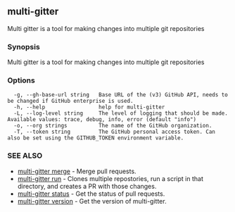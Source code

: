 ## multi-gitter

Multi gitter is a tool for making changes into multiple git repositories

### Synopsis

Multi gitter is a tool for making changes into multiple git repositories

### Options

```
  -g, --gh-base-url string   Base URL of the (v3) GitHub API, needs to be changed if GitHub enterprise is used.
  -h, --help                 help for multi-gitter
  -L, --log-level string     The level of logging that should be made. Available values: trace, debug, info, error (default "info")
  -o, --org strings          The name of the GitHub organization.
  -T, --token string         The GitHub personal access token. Can also be set using the GITHUB_TOKEN environment variable.
```

### SEE ALSO

* [multi-gitter merge](multi-gitter_merge.md)	 - Merge pull requests.
* [multi-gitter run](multi-gitter_run.md)	 - Clones multiple repostories, run a script in that directory, and creates a PR with those changes.
* [multi-gitter status](multi-gitter_status.md)	 - Get the status of pull requests.
* [multi-gitter version](multi-gitter_version.md)	 - Get the version of multi-gitter.

